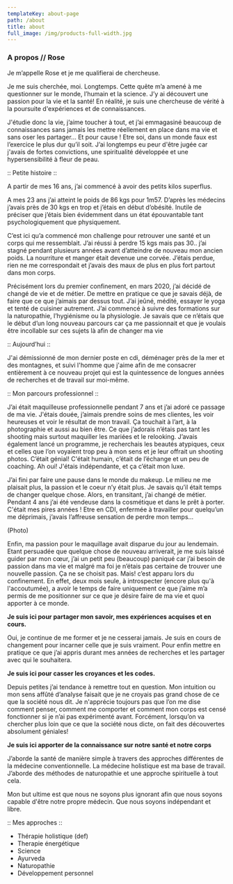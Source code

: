```yaml
---
templateKey: about-page
path: /about
title: about
full_image: /img/products-full-width.jpg
---
```

### A propos // Rose

Je m’appelle Rose et je me qualifierai de chercheuse.

Je me suis cherchée, moi. Longtemps. Cette quête m’a amené à me questionner sur le monde, l’humain et la science. J’y ai découvert une passion pour la vie et la santé! En réalité, je suis une chercheuse de vérité à la poursuite d'expériences et de connaissances.

J'étudie donc la vie, j’aime toucher à tout, et j’ai emmagasiné beaucoup de connaissances sans jamais les mettre réellement en place dans ma vie et sans oser les partager... Et pour cause ! Etre soi, dans un monde faux est l’exercice le plus dur qu’il soit. J’ai longtemps eu peur d'être jugée car j'avais de fortes convictions, une spiritualité développée et une hypersensibilité à fleur de peau.

:: Petite histoire ::

A partir de mes 16 ans, j’ai commencé à avoir des petits kilos superflus.

A mes 23 ans j’ai atteint le poids de 86 kgs pour 1m57. D’après les médecins j’avais près de 30 kgs en trop et j’étais en début d’obésité. Inutile de préciser que j’étais bien évidemment dans un état épouvantable tant psychologiquement que physiquement.

C’est ici qu’a commencé mon challenge pour retrouver une santé et un corps qui me ressemblait. J’ai réussi à perdre 15 kgs mais pas 30.. j’ai stagné pendant plusieurs années avant d’atteindre de nouveau mon ancien poids. La nourriture et manger était devenue une corvée. J’étais perdue, rien ne me correspondait et j’avais des maux de plus en plus fort partout dans mon corps.

Précisément lors du premier confinement, en mars 2020, j’ai décidé de changé de vie et de métier. De mettre en pratique ce que je savais déjà, de faire que ce que j’aimais par dessus tout. J’ai jeûné, médité, essayer le yoga et tenté de cuisiner autrement. J’ai commencé à suivre des formations sur la naturopathie, l’hygiénisme ou la physiologie. Je savais que ce n’étais que le début d’un long nouveau parcours car ça me passionnait et que je voulais être incollable sur ces sujets là afin de changer ma vie

:: Aujourd’hui ::

J'ai démissionné de mon dernier poste en cdi, déménager près de la mer et des montagnes, et suivi l'homme que j'aime afin de me consacrer entièrement à ce nouveau projet qui est la quintessence de longues années de recherches et de travail sur moi-même.

:: Mon parcours professionnel ::

J’ai était maquilleuse professionnelle pendant 7 ans et j’ai adoré ce passage de ma vie. J'étais douée, j’aimais prendre soins de mes clientes, les voir heureuses et voir le résultat de mon travail. Ça touchait à l’art, à la photographie et aussi au bien être. Ce que j’adorais n’étais pas tant les shooting mais surtout maquiller les mariées et le relooking. J’avais également lancé un programme, je recherchais les beautés atypiques, ceux et celles que l’on voyaient trop peu à mon sens et je leur offrait un shooting photos. C’était génial! C'était humain, c’était de l’échange et un peu de coaching. Ah oui! J'étais indépendante, et ça c’était mon luxe.

J’ai fini par faire une pause dans le monde du makeup. Le milieu ne me plaisait plus, la passion et le coeur n’y était plus. Je savais qu’il était temps de changer quelque chose. Alors, en transitant, j’ai changé de métier. Pendant 4 ans j’ai été vendeuse dans la cosmétique et dans le prêt à porter. C'était mes pires années ! Etre en CDI, enfermée à travailler pour quelqu’un me déprimais, j’avais l’affreuse sensation de perdre mon temps…

(Photo)

Enfin, ma passion pour le maquillage avait disparue du jour au lendemain. Etant persuadée que quelque chose de nouveau arriverait, je me suis laissé guider par mon cœur, j’ai un petit peu (beaucoup) paniqué car j’ai besoin de passion dans ma vie et malgré ma foi je n’étais pas certaine de trouver une nouvelle passion. Ça ne se choisit pas. Mais! c’est apparu lors du confinement. En effet, deux mois seule, à introspecter (encore plus qu'à l'accoutumée), a avoir le temps de faire uniquement ce que j’aime m’a permis de me positionner sur ce que je désire faire de ma vie et quoi apporter à ce monde.

**Je suis ici pour partager mon savoir, mes expériences acquises et en cours.**

Oui, je continue de me former et je ne cesserai jamais. Je suis en cours de changement pour incarner celle que je suis vraiment. Pour enfin mettre en pratique ce que j’ai appris durant mes années de recherches et les partager avec qui le souhaitera.

**Je suis ici pour casser les croyances et les codes.**

Depuis petites j’ai tendance à remettre tout en question. Mon intuition ou mon sens affûté d’analyse faisait que je ne croyais pas grand chose de ce que la société nous dit. Je n'apprécie toujours pas que l’on me dise comment penser, comment me comporter et comment mon corps est censé fonctionner si je n’ai pas expérimenté avant. Forcément, lorsqu’on va chercher plus loin que ce que la société nous dicte, on fait des découvertes absolument géniales!

**Je suis ici apporter de la connaissance sur notre santé et notre corps**

J’aborde la santé de manière simple à travers des approches différentes de la médecine conventionnelle. La médecine holistique est ma base de travail. J’aborde des méthodes de naturopathie et une approche spirituelle à tout cela.

Mon but ultime est que nous ne soyons plus ignorant afin que nous soyons capable d'être notre propre médecin. Que nous soyons indépendant et libre.

:: Mes approches ::

* Thérapie holistique (def)
* Therapie énergétique
* Science 
* Ayurveda
* Naturopathie
* Développement personnel